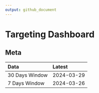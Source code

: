 ```yaml
---
output: github_document
---
```


# Targeting Dashboard



## Meta


|Data           |Latest     |
|:--------------|:----------|
|30 Days Window |2024-03-29 |
|7 Days Window  |2024-03-26 |

